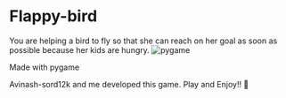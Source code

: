 # Flappy-bird

You are helping a bird to fly so that she can reach on her goal as soon as possible because her kids are hungry.
![pygame](https://user-images.githubusercontent.com/79639825/136696604-90916703-f98c-4849-816a-7e1ab9c9fa19.png)

Made with pygame

Avinash-sord12k and me developed this game. Play and Enjoy!! 💖
